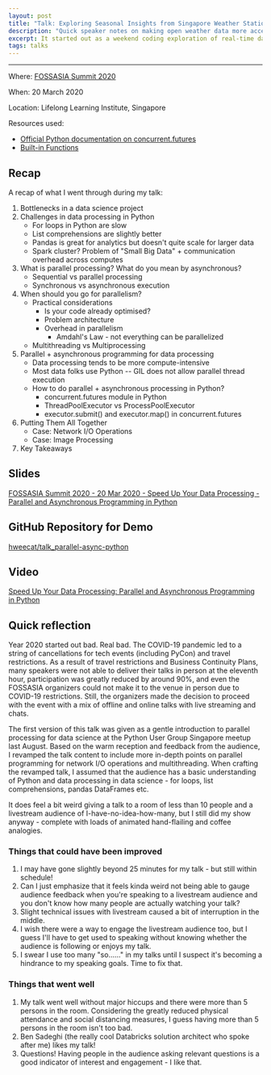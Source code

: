 ```yaml
---
layout: post
title: "Talk: Exploring Seasonal Insights from Singapore Weather Station Data"
description: "Quick speaker notes on making open weather data more accessible - using Singapore Data.gov.sg APIs as a case study + talk reflection"
excerpt: It started out as a weekend coding exploration of real-time data from the Data.gov.sg APIs, but went on to become something more. 2nd iteration of the talk - given at JuniorDevSG
tags: talks
---
```

---
Where: [FOSSASIA Summit 2020](https://summit.fossasia.org/)

When: 20 March 2020

Location: Lifelong Learning Institute, Singapore

Resources used:
- [Official Python documentation on concurrent.futures](https://docs.python.org/3/library/concurrent.futures.html)
- [Built-in Functions](https://docs.python.org/3/library/functions.html#map)

## Recap

A recap of what I went through during my talk:

1. Bottlenecks in a data science project
2. Challenges in data processing in Python
    - For loops in Python are slow
    - List comprehensions are slightly better
    - Pandas is great for analytics but doesn't quite scale for larger data
    - Spark cluster? Problem of "Small Big Data" + communication overhead across computes
3. What is parallel processing? What do you mean by asynchronous?
    - Sequential vs parallel processing
    - Synchronous vs asynchronous execution
4. When should you go for parallelism?
    - Practical considerations
        - Is your code already optimised?
        - Problem architecture
        - Overhead in parallelism
            - Amdahl's Law - not everything can be parallelized
    - Multithreading vs Multiprocessing
5. Parallel + asynchronous programming for data processing
    - Data processing tends to be more compute-intensive
    - Most data folks use Python -- GIL does not allow parallel thread execution       
    - How to do parallel + asynchronous processing in Python?
        - concurrent.futures module in Python
        - ThreadPoolExecutor vs ProcessPoolExecutor
        - executor.submit() and executor.map() in concurrent.futures
7. Putting Them All Together
    - Case: Network I/O Operations
    - Case: Image Processing
7. Key Takeaways

## Slides

[FOSSASIA Summit 2020 - 20 Mar 2020 - Speed Up Your Data Processing - Parallel and Asynchronous Programming in Python](https://docs.google.com/presentation/d/1J5_40II5gUeGFZKRHOg6s4oCSGN0Sh_ldMv4rUjH4oo/edit?usp=sharing)

## GitHub Repository for Demo

[hweecat/talk_parallel-async-python](https://github.com/hweecat/talk_parallel-async-python)

## Video

[Speed Up Your Data Processing: Parallel and Asynchronous Programming in Python](https://youtu.be/aB6f5KicM2Y)

## Quick reflection

Year 2020 started out bad. Real bad. The COVID-19 pandemic led to a string of cancellations for tech events (including PyCon) and travel restrictions. As a result of travel restrictions and Business Continuity Plans, many speakers were not able to deliver their talks in person at the eleventh hour, participation was greatly reduced by around 90%, and even the FOSSASIA organizers could not make it to the venue in person due to COVID-19 restrictions. Still, the organizers made the decision to proceed with the event with a mix of offline and online talks with live streaming and chats.

The first version of this talk was given as a gentle introduction to parallel processing for data science at the Python User Group Singapore meetup last August. Based on the warm reception and feedback from the audience, I revamped the talk content to include more in-depth points on parallel programming for network I/O operations and multithreading. When crafting the revamped talk, I assumed that the audience has a basic understanding of Python and data processing in data science - for loops, list comprehensions, pandas DataFrames etc.

It does feel a bit weird giving a talk to a room of less than 10 people and a livestream audience of I-have-no-idea-how-many, but I still did my show anyway - complete with loads of animated hand-flailing and coffee analogies.

### Things that could have been improved

1. I may have gone slightly beyond 25 minutes for my talk - but still within schedule!
2. Can I just emphasize that it feels kinda weird not being able to gauge audience feedback when you're speaking to a livestream audience and you don't know how many people are actually watching your talk?
3. Slight technical issues with livestream caused a bit of interruption in the middle.
4. I wish there were a way to engage the livestream audience too, but I guess I'll have to get used to speaking without knowing whether the audience is following or enjoys my talk.
5. I swear I use too many "so......" in my talks until I suspect it's becoming a hindrance to my speaking goals. Time to fix that.

### Things that went well

1. My talk went well without major hiccups and there were more than 5 persons in the room. Considering the greatly reduced physical attendance and social distancing measures, I guess having more than 5 persons in the room isn't too bad.
2. Ben Sadeghi (the really cool Databricks solution architect who spoke after me) likes my talk!
3. Questions! Having people in the audience asking relevant questions is a good indicator of interest and engagement - I like that.